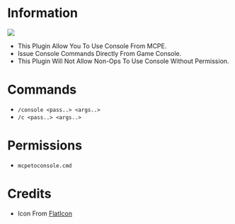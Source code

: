 # Information

[![](https://poggit.pmmp.io/shield.state/MCPEToConsole)](https://poggit.pmmp.io/p/MCPEToConsole)
* This Plugin Allow You To Use Console From MCPE.
* Issue Console Commands Directly From Game Console.
* This Plugin Will Not Allow Non-Ops To Use Console Without Permission. 

# Commands

* `/console <pass..> <args..>`
* `/c <pass..> <args..>`

# Permissions

* `mcpetoconsole.cmd`

# Credits

* Icon From [FlatIcon](https://flaticon.com)

